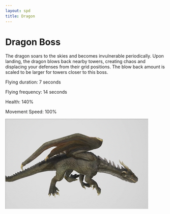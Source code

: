 ```yaml
---
layout: spd
title: Dragon
---
```


# Dragon Boss

The dragon soars to the skies and becomes invulnerable periodically. Upon landing, the dragon blows back nearby towers, creating chaos and displacing your defenses from their grid positions. The blow back amount is scaled to be larger for towers closer to this boss.

Flying duration: 7 seconds

Flying frequency: 14 seconds

Health: 140%

Movement Speed: 100%

<img src="/assets/images/spd/enemy-dragon.gif" width="449" height="283">
